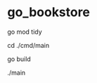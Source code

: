 # go_bookstore

<!-- Add required packages -->
go mod tidy

<!-- Go to the right path -->
cd ./cmd/main

<!-- Build the project -->
go build

<!-- Start using it -->
./main